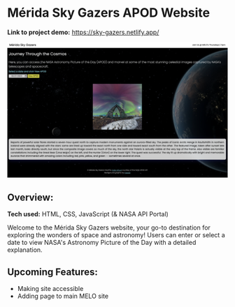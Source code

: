 # Mérida Sky Gazers APOD Website
**Link to project demo:** https://sky-gazers.netlify.app/

![Project Screenshot](https://github.com/gwendolyn954/merida-sky-gazers/blob/main/img/Sky%20Gazers%20SS.png)

## Overview:

**Tech used:** HTML, CSS, JavaScript (& NASA API Portal)

Welcome to the Mérida Sky Gazers website, your go-to destination for exploring the wonders of space and astronomy!   Users can enter or select a date to view NASA's Astronomy Picture of the Day with a detailed explanation.  


## Upcoming Features:

-  Making site accessible 
-  Adding page to main MELO site

